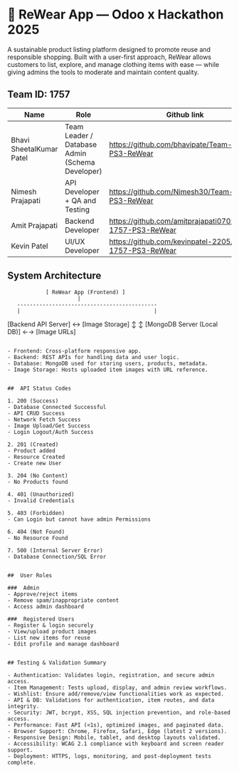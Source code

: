 # 👕 ReWear App — Odoo x Hackathon 2025

A sustainable product listing platform designed to promote reuse and responsible shopping. Built with a user-first approach, ReWear allows customers to list, explore, and manage clothing items with ease — while giving admins the tools to moderate and maintain content quality.



##  Team ID: 1757

| Name                     | Role                                            |Github link 
|--------------------------|-------------------------------------------------|------------------------------------
| Bhavi SheetalKumar Patel | Team Leader / Database Admin (Schema Developer) |https://github.com/bhavipate/Team-1757-PS3-ReWear
| Nimesh Prajapati         | API Developer + QA and Testing                  |https://github.com/Nimesh30/Team-1757-PS3-ReWear
| Amit Prajapati           | Backend Developer                               |https://github.com/amitprajapati0702/Team-1757-PS3-ReWear
| Kevin Patel              | UI/UX Developer                                 |https://github.com/kevinpatel-2205/Team-1757-PS3-ReWear
##  System Architecture

                [ ReWear App (Frontend) ]
                          |
       --------------------------------------------
       |                                          |
[Backend API Server]                  ↔     [Image Storage]
       ↕                                          ↕
[MongoDB Server (Local DB)]          ←→     [Image URLs]
```

- Frontend: Cross-platform responsive app.
- Backend: REST APIs for handling data and user logic.
- Database: MongoDB used for storing users, products, metadata.
- Image Storage: Hosts uploaded item images with URL reference.


##  API Status Codes

1. 200 (Success)
- Database Connected Successful
- API CRUD Success
- Network Fetch Success
- Image Upload/Get Success
- Login Logout/Auth Success

2. 201 (Created)
- Product added
- Resource Created
- Create new User

3. 204 (No Content)
- No Products found

4. 401 (Unauthorized)
- Invalid Credentials

5. 403 (Forbidden)
- Can Login but cannot have admin Permissions

6. 404 (Not Found)
- No Resource Found

7. 500 (Internal Server Error)
- Database Connection/SQL Error


##  User Roles

###  Admin
- Approve/reject items
- Remove spam/inappropriate content
- Access admin dashboard

###  Registered Users
- Register & login securely
- View/upload product images
- List new items for reuse
- Edit profile and manage dashboard


## Testing & Validation Summary

- Authentication: Validates login, registration, and secure admin access.
- Item Management: Tests upload, display, and admin review workflows.
- Wishlist: Ensure add/remove/view functionalities work as expected.
- API & DB: Validations for authentication, item routes, and data integrity.
- Security: JWT, bcrypt, XSS, SQL injection prevention, and role-based access.
- Performance: Fast API (<1s), optimized images, and paginated data.
- Browser Support: Chrome, Firefox, Safari, Edge (latest 2 versions).
- Responsive Design: Mobile, tablet, and desktop layouts validated.
- Accessibility: WCAG 2.1 compliance with keyboard and screen reader support.
- Deployment: HTTPS, logs, monitoring, and post-deployment tests complete.
